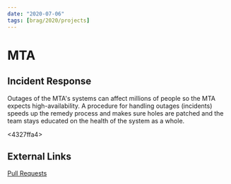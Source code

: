 ```yaml
---
date: "2020-07-06"
tags: [brag/2020/projects]
---
```


<!-- What were my contributions? What things did I build? Where there any useful insights I had? -->
<!-- What was the impact of this project? -->

# MTA

## Incident Response

Outages of the MTA's systems can affect millions of people so the MTA expects
high-availability. A procedure for handling outages (incidents) speeds up the
remedy process and makes sure holes are patched and the team stays educated on
the health of the system as a whole.

<4327ffa4>

## External Links

[Pull Requests](https://github.com/postlight/mta-live-media-manager/pulls?q=is%3Apr+author%3Azperrault+is%3Aclosed)
